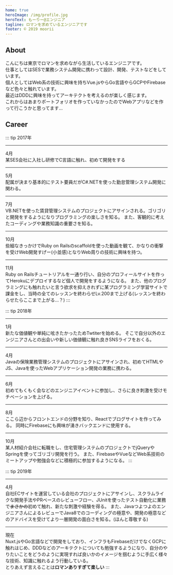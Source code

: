 ```yaml
---
home: true
heroImage: /img/profile.jpg
heroText: もーりー@エンジニア
tagline: ロマンを求めているエンジニアです
footer: © 2019 moorii
---
```


## About

こんにちは東京でロマンを求めながら生活しているエンジニアです。<br/>
仕事としてはSESで業務システム開発に携わって設計、開発、テストなどをしています。<br/>
個人としてはWeb系の技術に興味を持ちVue.jsやらGo言語やらGCPやFirebaseなど色々と触れています。<br/>
最近はDDDに興味を持ってアーキテクトを考えるのが楽しく感じます。<br/>
これからはあまりポートフォリオを作っていなかったのでWebアプリなどを作って行こうかと思ってます…

## Career

::: tip 2017年
***
4月<br/>
某SES会社に入社し研修でC言語に触れ、初めて開発をする
***
5月<br/>
配属が決まり基本的にテスト要員だがC#.NETを使った勤怠管理システム開発に関わる。
***
7月<br/>
VB.NETを使った賃貸管理システムのプロジェクトにアサインされる。ゴリゴリと開発をするようになりプログラミングの楽しさを知る。
また、客観的に考えたコーディングや業務知識の重要さを知る。
***
10月<br/>
些細なきっかけでRuby on Railsのscaffoldを使った動画を観て、かなりの衝撃を受けWeb開発すげー(小並感)となりWeb周りの技術に興味を持つ。
***
11月<br/>
Ruby on Railsチュートリアルを一通り行い、自分のプロフィールサイトを作ってHerokuにデプロイするなど個人で開発をするようになる。
また、他のプログラミングにも触れたいと言う欲求を抑えきれずに某プログラミング学習サイトで課金をし、当時の全てのレッスンを終わらせLv.200まで上げる(レッスンを終わらせたらここまで上がる…？)
:::

::: tip 2018年
***
1月<br/>
新たな価値観や単純に呟きたかったためTwtiterを始める。
そこで自分以外のエンジニアさんとの出会いや新しい価値観に触れ良きSNSライフをおくる。
***
4月<br/>
Javaの保険業務管理システムのプロジェクトにアサインされ、初めてHTMLやJS、Javaを使ったWebアプリケーション開発の業務に携わる。
***
6月<br/>
初めてもくもく会などのエンジニアイベントに参加し、さらに良き刺激を受けモチベーションを上げる。
***
8月<br/>
ここら辺からフロントエンドの分野を知り、Reactでブログサイトを作ってみる。
同時にFirebaseにも興味が湧きバックエンドに使用する。
 ***
10月<br/>
某人材紹介会社に転職をし、住宅管理システムのプロジェクトでjQueryやSpringを使ってゴリゴリ開発を行う。
また、FirebaseやVueなどWeb系技術のミートアップや勉強会などに積極的に参加するようになる。
:::

::: tip 2019年
***
4月<br/>
自社ECサイトを運営している会社のプロジェクトにアサインし、スクラムライクな開発手法やPRベースのレビューフロー、JUnitを使ったテスト自動化に業務で~~まさかの~~初めて触れ、新たな刺激や経験を得る。
また、JavaつよつよのエンジニアさんによるレビューでJava8でのコーディングの極意や、開発の極意などのアドバイスを受けてより一層開発の面白さを知る。(ほんと尊敬する)
***
現在<br/>
Nuxt.jsやGo言語などで開発をしており、インフラもFirebaseだけでなくGCPに触れはじめ、DDDなどのアーキテクトについても勉強するようになり、自分のやりたいことをどうのように実現すれば良いかのイメージを掴むように手広く様々な技術、知識に触れるよう行動している。<br/>
とりあえず言えることは**ロマンありすぎて楽しい**
:::
